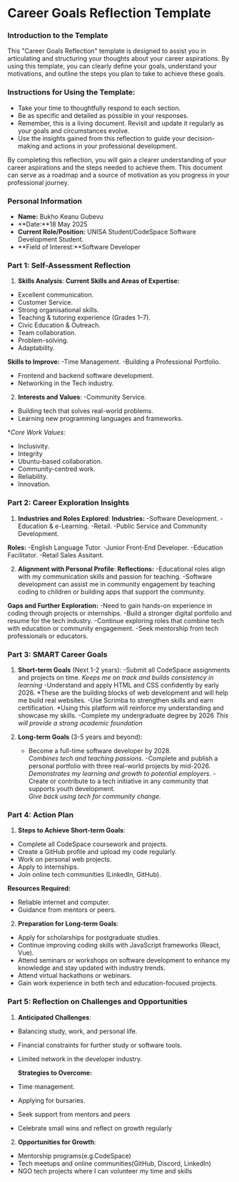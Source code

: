 
# Career Goals Reflection Template

### Introduction to the Template

This "Career Goals Reflection" template is designed to assist you in articulating and structuring your thoughts about your career aspirations. By using this template, you can clearly define your goals, understand your motivations, and outline the steps you plan to take to achieve these goals.

### Instructions for Using the Template:

- Take your time to thoughtfully respond to each section.
- Be as specific and detailed as possible in your responses.
- Remember, this is a living document. Revisit and update it regularly as your goals and circumstances evolve.
- Use the insights gained from this reflection to guide your decision-making and actions in your professional development.

By completing this reflection, you will gain a clearer understanding of your career aspirations and the steps needed to achieve them. This document can serve as a roadmap and a source of motivation as you progress in your professional journey.

### Personal Information

- **Name:** Bukho Keanu Gubevu 
- **Date:**18 May 2025 
- **Current Role/Position:** UNISA Student/CodeSpace Software Development Student.
- **Field of Interest:**Software Developer

### Part 1: Self-Assessment Reflection

1. **Skills Analysis**:
**Current Skills and Areas of Expertise:**
- Excellent communication.
- Customer Service.
- Strong organisational skills.
- Teaching & tutoring experience (Grades 1–7).
- Civic Education & Outreach.
- Team collaboration.
- Problem-solving.
- Adaptability.
  
**Skills to Improve:**
-Time Management.
-Building a Professional Portfolio.
- Frontend and backend software development.
- Networking in the Tech industry.
  
2. **Interests and Values**:
-Community Service.
- Building tech that solves real-world problems.
- Learning new programming languages and frameworks.
 
**Core Work Values:*
- Inclusivity.
- Integrity
- Ubuntu-based collaboration.
- Community-centred work.
- Reliability.
- Innovation.

### Part 2: Career Exploration Insights
1. **Industries and Roles Explored**:
  **Industries:**
-Software Development.
-Education & e-Learning.
-Retail.
-Public Service and Community Development.

**Roles:**
-English Language Tutor.
-Junior Front-End Developer.
-Education Facilitator.
-Retail Sales Assitant.
  
2. **Alignment with Personal Profile**:
  **Reflections:**
-Educational roles align with my communication skills and  passion for teaching.
-Software development can assist me in community engagement by teaching coding to children or building apps that support the community.

**Gaps and Further Exploration:**
-Need to gain hands-on experience in coding through projects or internships.
-Build a stronger digital portfolio and resume for the tech industry.
-Continue exploring roles that combine tech with education or community engagement.
-Seek mentorship from tech professionals or educators.
 
### Part 3: SMART Career Goals

1. **Short-term Goals** (Next 1-2 years):
   -Submit all CodeSpace assignments and projects on time.
   *Keeps me on track and builds consistency in learning*
   -Understand and apply HTML and CSS confidently by early 2026.
   *These are the building blocks of web development and will help me build real 
   websites.
   -Use Scrimba to strengthen skills and earn certification.
   *Using this platform will reinforce my understanding and showcase my skills.
   -Complete my undergraduate degree by 2026
   *This will provide a strong academic foundation*

3. **Long-term Goals** (3-5 years and beyond):
   - Become a full-time software developer by 2028.  
   *Combines tech and teaching passions.*
    -Complete and publish a personal portfolio with three real-world projects by 
    mid-2026.  
   *Demonstrates my learning and growth to potential employers.*
   -Create or contribute to a tech initiative in any community that supports 
    youth development.  
   *Give back using tech for community change.*

### Part 4: Action Plan

1. **Steps to Achieve Short-term Goals**:
- Complete all CodeSpace coursework and projects.
- Create a GitHub profile and upload my code regularly.
- Work on personal web projects.
- Apply to internships.
- Join online tech communities (LinkedIn, GitHub).
  
**Resources Required:**
- Reliable internet and computer.
- Guidance from mentors or peers.

  
2. **Preparation for Long-term Goals**:
- Apply for scholarships for postgraduate studies.
- Continue improving coding skills with JavaScript frameworks (React, Vue).
- Attend seminars or workshops on software development to enhance my knowledge 
 and stay updated with industry trends.
- Attend virtual hackathons or webinars.
- Gain work experience in both tech and education-focused projects.

### Part 5: Reflection on Challenges and Opportunities

1. **Anticipated Challenges**:
- Balancing study, work, and personal life.
- Financial constraints for further study or software tools.
- Limited network in the developer industry.
  
  **Strategies to Overcome:**
- Time management.
- Applying for bursaries.
- Seek support from mentors and peers
- Celebrate small wins and reflect on growth regularly
  
2. **Opportunities for Growth**:
- Mentorship programs(e.g.CodeSpace)
- Tech meetups and online communities(GitHub, Discord, LinkedIn)
- NGO tech projects where I can volunteer my time and skills



